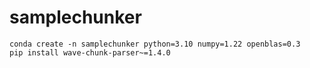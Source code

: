 # samplechunker

```!
conda create -n samplechunker python=3.10 numpy=1.22 openblas=0.3
pip install wave-chunk-parser~=1.4.0
```
